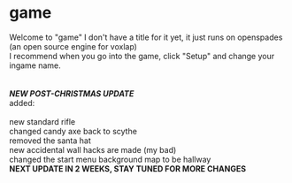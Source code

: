 # game
Welcome to "game" I don't have a title for it yet, it just runs on openspades (an open source engine for voxlap)<br />
I recommend when you go into the game, click "Setup" and change your ingame name.<br /><br />																																																																																																														
***NEW POST-CHRISTMAS UPDATE***<br />
added:<br /><br />
new standard rifle<br />
changed candy axe back to scythe<br />
removed the santa hat<br />
new accidental wall hacks are made (my bad) <br />
changed the start menu background map to be hallway<br />
**NEXT UPDATE IN 2 WEEKS, STAY TUNED FOR MORE CHANGES**
